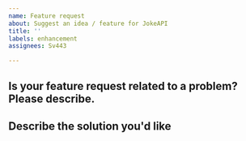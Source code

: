 ```yaml
---
name: Feature request
about: Suggest an idea / feature for JokeAPI
title: ''
labels: enhancement
assignees: Sv443

---
```


## Is your feature request related to a problem? Please describe.
<!-- A clear and concise description of what the problem is. Ex. I'm always frustrated when [...] -->
<!-- If it is related to a GitHub issue or merge request, provide the issue's or pull request's number here [e.g. This feature request is related to issue #3] -->

## Describe the solution you'd like
<!-- A clear and concise description of what you want to happen. -->
